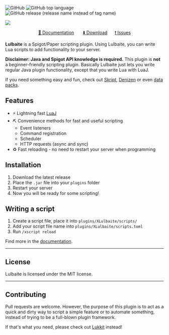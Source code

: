 ![GitHub](https://img.shields.io/github/license/xeno-fi/lulbaite)
![GitHub top language](https://img.shields.io/github/languages/top/xeno-fi/lulbaite)
![GitHub release (release name instead of tag name)](https://img.shields.io/github/v/release/xeno-fi/lulbaite)

<p align="center">

![](https://lehtodigital.fi/f/JDidg)

</p>
<p align="center">
<a href="https://github.com/xeno-fi/lulbaite/wiki/1.-Introduction">📕 Documentation</a>
&nbsp;&nbsp;&nbsp;&nbsp;&nbsp;
<a href="https://github.com/xeno-fi/lulbaite/releases">⬇️ Download</a>
&nbsp;&nbsp;&nbsp;&nbsp;
<a href="https://github.com/xeno-fi/lulbaite/issues">❗ Issues</a>
</p>


**Lulbaite** is a Spigot/Paper scripting plugin.
Using Lulbaite, you can write Lua scripts to add functionality to your server.

**Disclaimer: Java and Spigot API knowledge is required.** This plugin is **not** a beginner-friendly scripting plugin.
Basically Lulbaite just lets you write regular Java plugin functionality,
except that you write Lua with LuaJ.

If you need something easy and fun, check out
[Skript](https://github.com/SkriptLang/Skript),
[Denizen](https://github.com/DenizenScript/Denizen)
or even [data packs](https://minecraft.fandom.com/wiki/Data_pack).

## Features
- ⚡️ Lightning fast [LuaJ](https://github.com/luaj/luaj)
- ⛏️ Convenience methods for fast and useful scripting
  - Event listeners
  - Command registration
  - Scheduler
  - HTTP requests (async and sync)
- ♻️ Fast reloading - no need to restart your server when programming

## Installation
1. Download the latest release
2. Place the `.jar` file into your `plugins` folder
3. Restart your server
4. Now you will be ready for some scripting!

## Writing a script
1. Create a script file, place it into `plugins/XLulbaite/scripts/`
2. Add your script file name into `plugins/XLulbaite/scripts.toml`
3. Run `/xscript reload`

Find more in the [documentation](https://github.com/xeno-fi/lulbaite/wiki/1.-Introduction).

---

## License
Lulbaite is licensed under the MIT license.

---

## Contributing
Pull requests are welcome.
However, the purpose of this plugin is to act as a quick and dirty way
to script a simple feature or to automate something,
instead of trying to be a full-blown plugin framework.

If that's what you need,
please check out [Lukkit](https://github.com/Lukkit/Lukkit) instead!